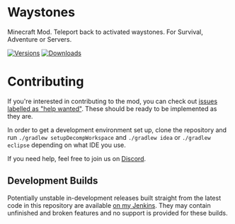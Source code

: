# Waystones
Minecraft Mod. Teleport back to activated waystones. For Survival, Adventure or Servers.

[![Versions](http://cf.way2muchnoise.eu/versions/waystones.svg)](https://minecraft.curseforge.com/projects/waystones) [![Downloads](http://cf.way2muchnoise.eu/full_waystones_downloads.svg)](https://minecraft.curseforge.com/projects/waystones)

# Contributing

If you're interested in contributing to the mod, you can check out [issues labelled as "help wanted"](https://github.com/blay09/Waystones/issues?q=is%3Aopen+is%3Aissue+label%3A%22help+wanted%22). These should be ready to be implemented as they are.

In order to get a development environment set up, clone the repository and run `./gradlew setupDecompWorkspace` and `./gradlew idea` or `./gradlew eclipse` depending on what IDE you use.

If you need help, feel free to join us on [Discord](https://discord.gg/scGAfXC).

## Development Builds

Potentially unstable in-development releases built straight from the latest code in this repository are available [on my Jenkins](http://jenkins.blay09.net).
They may contain unfinished and broken features and no support is provided for these builds.
